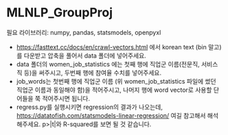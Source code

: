 # MLNLP_GroupProj
필요 라이브러리: numpy, pandas, statsmodels, openpyxl

- https://fasttext.cc/docs/en/crawl-vectors.html 에서 korean text (bin 말고)를 다운받고 압축을 풀어서 data 폴더에 넣어주세요.
- data 폴더의 women_job_statistics 에는 첫째 행에 직업군 이름(전문직, 서비스직 등)을 써주시고, 두번째 행에 참여율 수치를 넣어주세요.
- job_words는 첫번째 행에 직업군 이름 (위 women_job_statistics 파일에 썼던 직업군 이름과 동일해야 함)을 적어주시고, 나머지 행에 word vector로 사용할 단어들을 쭉 적어주시면 됩니다.
- regress.py를 실행시키면 regression의 결과가 나오는데, https://datatofish.com/statsmodels-linear-regression/ 여길 참고해서 해석해주세요. p>|t|와 R-squared를 보면 될 것 같습니다.
